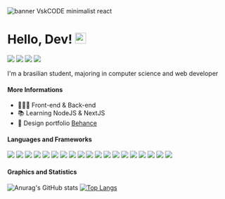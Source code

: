 <img src="https://github.com/CodeVsk/CodeVsk/blob/main/vsk-banner.png?raw=true" alt="banner VskCODE minimalist react">

# Hello, Dev! <img src="https://media.giphy.com/media/hvRJCLFzcasrR4ia7z/giphy.gif" width="25px"/>

![](https://img.shields.io/badge/Gmail-vynycyusvieira@gmail.com-informational?style=flat&logo=gmail&logoColor=white&link=vynycyusvieira@gmail.com&color=c6040d)
![](https://img.shields.io/badge/Telegram-t.me/codevsk-informational?style=flat&logo=telegram&logoColor=white&link=https://t.me/codevsk&color=c6040d)
![](https://img.shields.io/badge/Twitter-@vinevsk-informational?style=flat&logo=twitter&logoColor=white&link=https://twitter.com/vinevsk&color=c6040d)
![](https://img.shields.io/badge/Linkedin-in/viniciusvieiravsk-informational?style=flat&logo=linkedin&logoColor=white&link=https://www.linkedin.com/in/viniciusvieiravsk/&color=c6040d)


I'm a brasilian student, majoring in computer science and web developer

#### More Informations

- 👨🏻‍💻 Front-end & Back-end
- 📚 Learning NodeJS & NextJS
- 📂 Design portfolio <a href="https://www.behance.net/viniciusvieira34">Behance<a/>


#### Languages and Frameworks

![](https://img.shields.io/badge/Editor-VSCode-informational?style=flat&logo=visualstudiocode&logoColor=white&color=c6040d)
![](https://img.shields.io/badge/Code-Html-informational?style=flat&logo=html5&logoColor=white&color=c6040d)
![](https://img.shields.io/badge/Code-Css-informational?style=flat&logo=css3&logoColor=white&color=c6040d)
![](https://img.shields.io/badge/Code-Javascript-informational?style=flat&logo=javascript&logoColor=white&color=c6040d)
![](https://img.shields.io/badge/Code-NodeJS-informational?style=flat&logo=nodedotjs&logoColor=white&color=c6040d)
![](https://img.shields.io/badge/Code-Python-informational?style=flat&logo=python&logoColor=white&color=c6040d)
![](https://img.shields.io/badge/Code-Java-informational?style=flat&logo=java&logoColor=white&color=c6040d)
![](https://img.shields.io/badge/Code-C-informational?style=flat&logo=c&logoColor=white&color=c6040d)
![](https://img.shields.io/badge/Code-ReactJS-informational?style=flat&logo=react&logoColor=white&color=c6040d)
![](https://img.shields.io/badge/Code-NextJS-informational?style=flat&logo=nextdotjs&logoColor=white&color=c6040d)
![](https://img.shields.io/badge/Tools-Docker-informational?style=flat&logo=docker&logoColor=white&color=c6040d)
![](https://img.shields.io/badge/Database-MySQL-informational?style=flat&logo=mysql&logoColor=white&color=c6040d)
![](https://img.shields.io/badge/Database-MongoDB-informational?style=flat&logo=mongodb&logoColor=white&color=c6040d)
![](https://img.shields.io/badge/Database-PostgreSQL-informational?style=flat&logo=postgresql&logoColor=white&color=c6040d)
![](https://img.shields.io/badge/Cms-Ghost-informational?style=flat&logo=ghost&logoColor=white&color=c6040d)
![](https://img.shields.io/badge/Cms-Wordpress-informational?style=flat&logo=wordpress&logoColor=white&color=c6040d)
![](https://img.shields.io/badge/Design-Photoshop-informational?style=flat&logo=adobephotoshop&logoColor=white&color=c6040d)
![](https://img.shields.io/badge/Design-Figma-informational?style=flat&logo=figma&logoColor=white&color=c6040d)
![](https://img.shields.io/badge/Design-Canva-informational?style=flat&logo=canva&logoColor=white&color=c6040d)    
  
#### Graphics and Statistics  
  
![Anurag's GitHub stats](https://github-readme-stats.vercel.app/api?username=codevsk&theme=dracula&show_icons=false&title_color=c6040d&hide_border=true&hide=issues,contribs) [![Top Langs](https://github-readme-stats.vercel.app/api/top-langs/?username=codevsk&layout=compact&theme=dracula&title_color=c6040d&hide_border=true)](https://github.com/anuraghazra/github-readme-stats)

